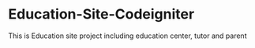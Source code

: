 # Education-Site-Codeigniter
This is Education site project including education center, tutor and parent
